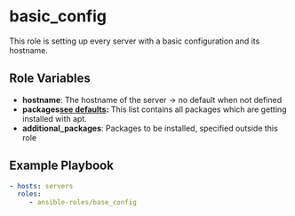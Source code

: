 basic_config
=========

This role is setting up every server with a basic configuration and its hostname.

Role Variables
--------------

- **hostname**: The hostname of the server -> no default when not defined
- **packages[see defaults](https://github.com/mkapra/ansible-roles/blob/772cf51765c715b0a64d1453d8c4f3d238392ec6/roles/basic_config/vars/main.yml#L3):** This list contains all packages which are getting installed with apt.
- **additional_packages**: Packages to be installed, specified outside this role

Example Playbook
-----------------

```yaml
- hosts: servers
  roles:
     - ansible-roles/base_config
```
